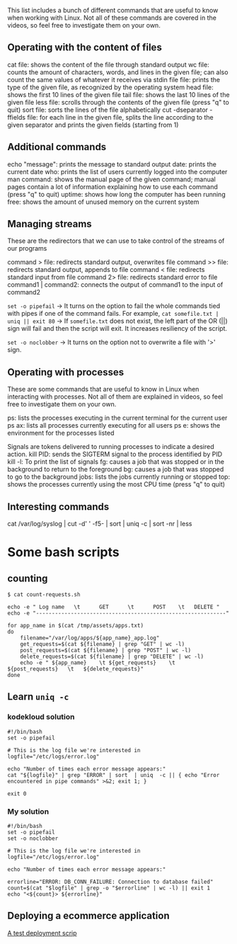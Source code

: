 This list includes a bunch of different commands that are useful to know when working with Linux. Not all of these commands are covered in the videos, so feel free to investigate them on your own.

## Operating with the content of files
cat file: shows the content of the file through standard output
wc file: counts the amount of characters, words, and lines in the given file; can also count the same values of whatever it receives via stdin
file file: prints the type of the given file, as recognized by the operating system
head file: shows the first 10 lines of the given file
tail file: shows the last 10 lines of the given file
less file: scrolls through the contents of the given file (press "q" to quit)
sort file: sorts the lines of the file alphabetically
cut -dseparator -ffields file: for each line in the given file, splits the line according to the given separator and prints the given fields (starting from 1)

## Additional commands
echo "message": prints the message to standard output
date: prints the current date
who: prints the list of users currently logged into the computer
man command: shows the manual page of the given command; manual pages contain a lot of information explaining how to use each command (press "q" to quit)
uptime: shows how long the computer has been running
free: shows the amount of unused memory on the current system


## Managing streams
These are the redirectors that we can use to take control of the streams of our programs

command > file: redirects standard output, overwrites file
command >> file: redirects standard output, appends to file
command < file: redirects standard input from file
command 2> file: redirects standard error to file
command1 | command2: connects the output of command1 to the input of command2

`set -o pipefail` -> It turns on the option to fail the whole commands tied with pipes if one of the command fails. For example,
`cat somefile.txt | uniq || exit 80` -> If `somefile.txt` does not exist, the left part of the OR (||) sign will fail and then the script will exit. It increases resiliency of the script.

`set -o noclobber` -> It turns on the option not to overwrite a file with '>' sign.

## Operating with processes
These are some commands that are useful to know in Linux when interacting with processes. Not all of them are explained in videos, so feel free to investigate them on your own.

ps: lists the processes executing in the current terminal for the current user
ps ax: lists all processes currently executing for all users
ps e: shows the environment for the processes listed

Signals are tokens delivered to running processes to indicate a desired action.
kill PID: sends the SIGTERM signal to the process identified by PID
kill -l: To print the list of signals
fg: causes a job that was stopped or in the background to return to the foreground
bg: causes a job that was stopped to go to the background
jobs: lists the jobs currently running or stopped
top: shows the processes currently using the most CPU time (press "q" to quit)

## Interesting commands
cat /var/log/syslog | cut -d' ' -f5- | sort  | uniq -c | sort -nr | less


# Some bash scripts
## counting 
```
$ cat count-requests.sh 

echo -e " Log name   \t      GET      \t      POST    \t   DELETE "
echo -e "------------------------------------------------------------"

for app_name in $(cat /tmp/assets/apps.txt)
do
    filename="/var/log/apps/${app_name}_app.log"
    get_requests=$(cat ${filename} | grep "GET" | wc -l)
    post_requests=$(cat ${filename} | grep "POST" | wc -l)
    delete_requests=$(cat ${filename} | grep "DELETE" | wc -l)
    echo -e " ${app_name}    \t ${get_requests}    \t    ${post_requests}   \t   ${delete_requests}"
done
```

## Learn `uniq -c`
### kodekloud solution
```
#!/bin/bash
set -o pipefail

# This is the log file we're interested in
logfile="/etc/logs/error.log"

echo "Number of times each error message appears:"
cat "${logfile}" | grep "ERROR" | sort  | uniq  -c || { echo "Error encountered in pipe commands" >&2; exit 1; }

exit 0
```

### My solution
```
#!/bin/bash
set -o pipefail
set -o noclobber

# This is the log file we're interested in
logfile="/etc/logs/error.log"

echo "Number of times each error message appears:"

errorline="ERROR: DB_CONN_FAILURE: Connection to database failed"
count=$(cat "$logfile" | grep -o "$errorline" | wc -l) || exit 1
echo "<${count}> ${errorline}"
```


## Deploying a ecommerce application
[A test deployment scrip](test-deploy-ecommerce-application.sh)

